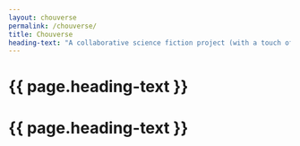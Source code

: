 ```yaml
---
layout: chouverse
permalink: /chouverse/
title: Chouverse
heading-text: "A collaborative science fiction project (with a touch of fantasy) set in a multiverse of possibilities."
---
```


<h1 class="d-lg-none">{{ page.heading-text }}</h1>
<h1 class="display-3 d-none d-lg-block">{{ page.heading-text }}</h1>